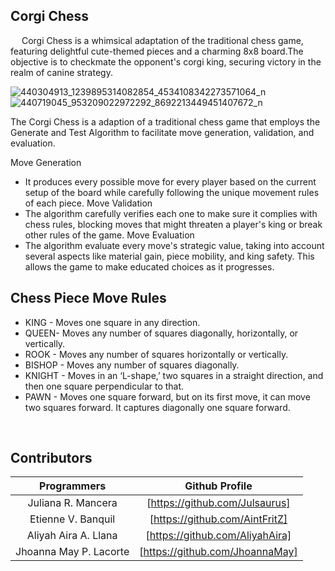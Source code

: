 ## Corgi Chess
&emsp; Corgi Chess is a whimsical adaptation of the traditional chess game, featuring delightful cute-themed pieces and a charming 8x8 board.The objective is to checkmate the opponent's corgi king, securing victory in the realm of canine strategy. <br>

![440304913_1239895314082854_4534108342273571064_n](https://github.com/Julsaurus/Corgi-Chess/assets/133284929/355225ba-1302-46a5-8021-e358f0d04b76)
![440719045_953209022972292_8692213449451407672_n](https://github.com/Julsaurus/Corgi-Chess/assets/133284929/a70f9eb0-dae4-46ea-b544-508658c12f96)

The Corgi Chess is a adaption of a traditional chess game that employs the Generate and Test Algorithm to facilitate move generation, validation, and evaluation. 

Move Generation 
 + It produces every possible move for every player based on the current setup of the board while carefully following the unique movement rules of each piece.
Move Validation 
 + The algorithm carefully verifies each one to make sure it complies with chess rules, blocking moves that might threaten a player's king or break other rules of the game.
Move Evaluation 
 + The algorithm evaluate every move's strategic value, taking into account several aspects like material gain, piece mobility, and king safety. This allows the game to make educated choices as it progresses.


## Chess Piece Move Rules 
  + KING - Moves one square in any direction.
  + QUEEN- Moves any number of squares diagonally, horizontally, or vertically.
  + ROOK - Moves any number of squares horizontally or vertically.
  + BISHOP - Moves any number of squares diagonally.
  + KNIGHT - Moves in an ‘L-shape,’ two squares in a straight direction, and then one square perpendicular to that.
  + PAWN - Moves one square forward, but on its first move, it can move two squares forward. It captures diagonally one square forward.


<br>

## Contributors

Programmers            | Github Profile
:---:                  | :---:
Juliana R. Mancera     | [https://github.com/Julsaurus]
Etienne V. Banquil     | [https://github.com/AintFritZ]
Aliyah Aira A. Llana   | [https://github.com/AliyahAira]
Jhoanna May P. Lacorte | [https://github.com/JhoannaMay]
